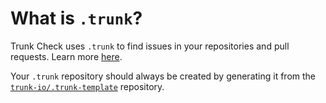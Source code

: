 # What is `.trunk`?

Trunk Check uses `.trunk` to find issues in your repositories and pull requests. Learn more
[here][check-github-integration].

Your `.trunk` repository should always be created by generating it from the
[`trunk-io/.trunk-template`](https://github.com/trunk-io/.trunk-template) repository.

[check-github-integration]: [here](https://docs.trunk.io/check/github-integration)
